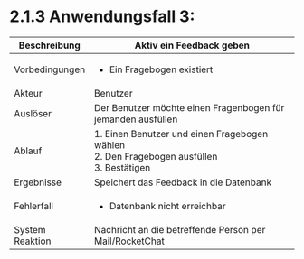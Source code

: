 # 2.1.3 Anwendungsfall 3: 

| Beschreibung | Aktiv ein Feedback geben |
| ------------- | --- |
| Vorbedingungen | <ul><li> Ein Fragebogen existiert </li></ul> |
| Akteur | Benutzer |
| Auslöser | Der Benutzer möchte einen Fragenbogen für jemanden ausfüllen |
| Ablauf | 1. Einen Benutzer und einen Fragebogen wählen <br/> 2. Den Fragebogen ausfüllen <br/> 3. Bestätigen |
| Ergebnisse | Speichert das Feedback in die Datenbank |
| Fehlerfall | <ul><li> Datenbank nicht erreichbar </li></ul>| 
| System Reaktion | Nachricht an die betreffende Person per Mail/RocketChat |
